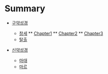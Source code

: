 # Summary
* [구약성경](구약/README.md)
    * [창세](구약/1_오경/1_창세/README.md)
        ** [Chapter1](구약/1_오경/1_창세/chap1.md)
        ** [Chapter2](구약/1_오경/1_창세/chap2.md)
        ** [Chapter3](구약/1_오경/1_창세/chap3.md)
    * [탈출](구약/1_오경/2_탈출/README.md)

* [신약성경](신약/README.md)
    * [마태](신약/1_복음서/1_마태/README.md)
    * [마르](신약/1_복음서/2_마르/README.md)